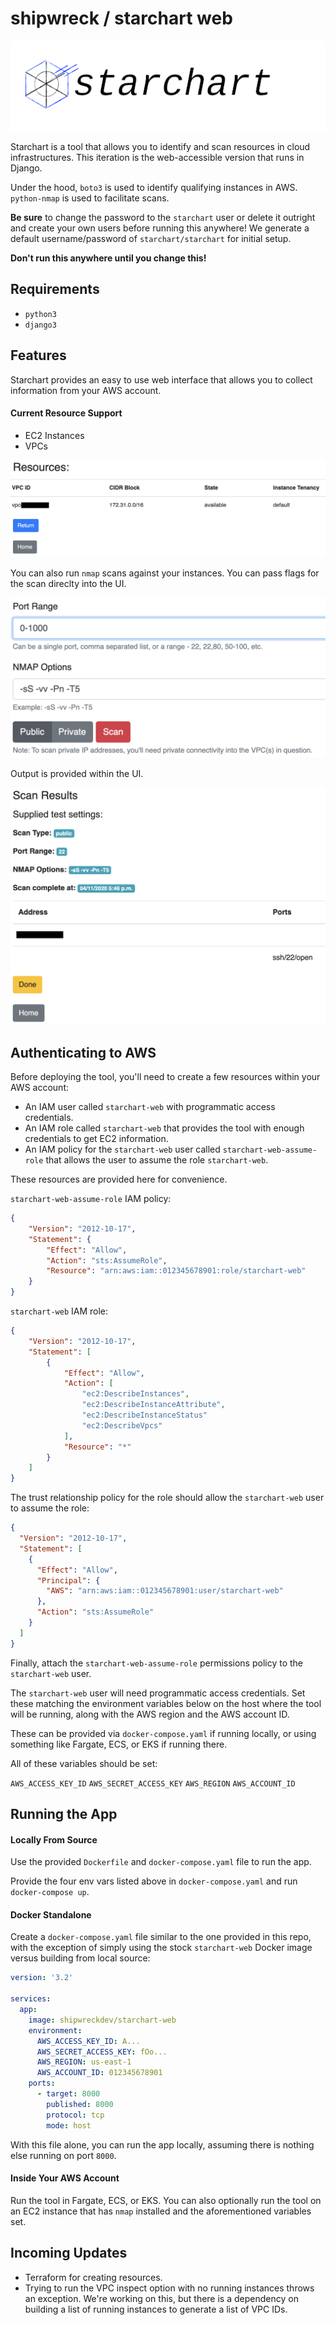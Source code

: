 # shipwreck / starchart web

![starchart](https://github.com/shipwreckdev/starchart/blob/master/assets/starchart.png)

Starchart is a tool that allows you to identify and scan resources in cloud infrastructures. This iteration is the web-accessible version that runs in Django.

Under the hood, `boto3` is used to identify qualifying instances in AWS. `python-nmap` is used to facilitate scans.

**Be sure** to change the password to the `starchart` user or delete it outright and create your own users before running this anywhere! We generate a default username/password of `starchart/starchart` for initial setup.

**Don't run this anywhere until you change this!**

## Requirements

* `python3`
* `django3`

## Features

Starchart provides an easy to use web interface that allows you to collect information from your AWS account.

#### Current Resource Support

* EC2 Instances
* VPCs

![starchart_vpc_info](https://github.com/shipwreckdev/starchart-web/blob/master/assets/sc_vpc_info.png)

You can also run `nmap` scans against your instances. You can pass flags for the scan direclty into the UI.

![starchart_scan_example](https://github.com/shipwreckdev/starchart-web/blob/master/assets/sc_scan_example.png)

Output is provided within the UI.

![starchart_scan_results](https://github.com/shipwreckdev/starchart-web/blob/master/assets/sc_scan_results.png)

## Authenticating to AWS

Before deploying the tool, you'll need to create a few resources within your AWS account:

* An IAM user called `starchart-web` with programmatic access credentials.
* An IAM role called `starchart-web` that provides the tool with enough credentials to get EC2 information.
* An IAM policy for the `starchart-web` user called `starchart-web-assume-role` that allows the user to assume the role `starchart-web`.

These resources are provided here for convenience.

`starchart-web-assume-role` IAM policy:

```json
{
    "Version": "2012-10-17",
    "Statement": {
        "Effect": "Allow",
        "Action": "sts:AssumeRole",
        "Resource": "arn:aws:iam::012345678901:role/starchart-web"
    }
}
```

`starchart-web` IAM role:

```json
{
    "Version": "2012-10-17",
    "Statement": [
        {
            "Effect": "Allow",
            "Action": [
                "ec2:DescribeInstances",
                "ec2:DescribeInstanceAttribute",
                "ec2:DescribeInstanceStatus"
                "ec2:DescribeVpcs"
            ],
            "Resource": "*"
        }
    ]
}
```

The trust relationship policy for the role should allow the `starchart-web` user to assume the role:

```json
{
  "Version": "2012-10-17",
  "Statement": [
    {
      "Effect": "Allow",
      "Principal": {
        "AWS": "arn:aws:iam::012345678901:user/starchart-web"
      },
      "Action": "sts:AssumeRole"
    }
  ]
}
```

Finally, attach the `starchart-web-assume-role` permissions policy to the `starchart-web` user.

The `starchart-web` user will need programmatic access credentials. Set these matching the environment variables below on the host where the tool will be running, along with the AWS region and the AWS account ID.

These can be provided via `docker-compose.yaml` if running locally, or using something like Fargate, ECS, or EKS if running there.

All of these variables should be set:

`AWS_ACCESS_KEY_ID`
`AWS_SECRET_ACCESS_KEY`
`AWS_REGION`
`AWS_ACCOUNT_ID`

## Running the App

#### Locally From Source

Use the provided `Dockerfile` and `docker-compose.yaml` file to run the app.

Provide the four env vars listed above in `docker-compose.yaml` and run `docker-compose up`.

#### Docker Standalone

Create a `docker-compose.yaml` file similar to the one provided in this repo, with the exception of simply using the stock `starchart-web` Docker image versus building from local source:

```yaml
version: '3.2'

services:
  app:
    image: shipwreckdev/starchart-web
    environment:
      AWS_ACCESS_KEY_ID: A...
      AWS_SECRET_ACCESS_KEY: fOo...
      AWS_REGION: us-east-1
      AWS_ACCOUNT_ID: 012345678901
    ports:
      - target: 8000
        published: 8000
        protocol: tcp
        mode: host
```

With this file alone, you can run the app locally, assuming there is nothing else running on port `8000`.

#### Inside Your AWS Account

Run the tool in Fargate, ECS, or EKS. You can also optionally run the tool on an EC2 instance that has `nmap` installed and the aforementioned variables set.

## Incoming Updates

* Terraform for creating resources.
* Trying to run the VPC inspect option with no running instances throws an exception. We're working on this, but there is a dependency on building a list of running instances to generate a list of VPC IDs.
